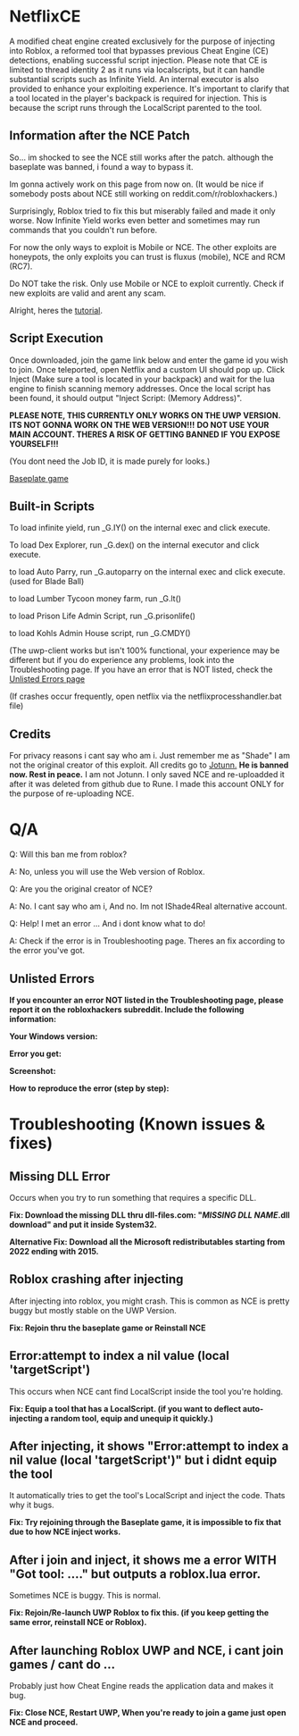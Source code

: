 # NetflixCE

A modified cheat engine created exclusively for the purpose of injecting into Roblox, a reformed tool that bypasses previous Cheat Engine (CE) detections, enabling successful script injection. Please note that CE is limited to thread identity 2 as it runs via localscripts, but it can handle substantial scripts such as Infinite Yield. An internal executor is also provided to enhance your exploiting experience. It's important to clarify that a tool located in the player's backpack is required for injection. This is because the script runs through the LocalScript parented to the tool.

## Information after the NCE Patch

So... im shocked to see the NCE still works after the patch. although the baseplate was banned, i found a way to bypass it.

Im gonna actively work on this page from now on. (It would be nice if somebody posts about NCE still working on reddit.com/r/robloxhackers.)

Surprisingly, Roblox tried to fix this but miserably failed and made it only worse. Now Infinite Yield works even better and sometimes may run commands that you couldn't run before.

For now the only ways to exploit is Mobile or NCE. The other exploits are honeypots, the only exploits you can trust is fluxus (mobile), NCE and RCM (RC7).

Do NOT take the risk. Only use Mobile or NCE to exploit currently. Check if new exploits are valid and arent any scam.

Alright, heres the [tutorial](https://github.com/IShade4Real/NetflixCE/?tab=readme-ov-file#script-execution).

## Script Execution

Once downloaded, join the game link below and enter the game id you wish to join. Once teleported, open Netflix and a custom UI should pop up. Click Inject (Make sure a tool is located in your backpack) and wait for the lua engine to finish scanning memory addresses. Once the local script has been found, it should output "Inject Script: (Memory Address)".

**PLEASE NOTE, THIS CURRENTLY ONLY WORKS ON THE UWP VERSION. ITS NOT GONNA WORK ON THE WEB VERSION!!!**
**DO NOT USE YOUR MAIN ACCOUNT. THERES A RISK OF GETTING BANNED IF YOU EXPOSE YOURSELF!!!**

(You dont need the Job ID, it is made purely for looks.)
 
[Baseplate game](https://www.roblox.com/games/15401559973/RC1)

## Built-in Scripts

To load infinite yield, run _G.IY() on the internal exec and click execute.

To load Dex Explorer, run _G.dex() on the internal executor and click execute.

to load Auto Parry, run _G.autoparry on the internal exec and click execute. (used for Blade Ball)

to load Lumber Tycoon money farm, run _G.lt()

to load Prison Life Admin Script, run _G.prisonlife()

to load Kohls Admin House script, run _G.CMDY()

(The uwp-client works but isn't 100% functional, your experience may be different but if you do experience any problems, look into the Troubleshooting page. If you have an error that is NOT listed, check the [Unlisted Errors page](https://github.com/IShade4Real/NetflixCE/?tab=readme-ov-file#unlisted-errors)

(If crashes occur frequently, open netflix via the netflixprocesshandler.bat file)

## Credits

For privacy reasons i cant say who am i. Just remember me as "Shade"
I am not the original creator of this exploit. All credits go to [Jotunn.](https://github.com/IShade4ReaI) **He is banned now. Rest in peace.**
I am not Jotunn. I only saved NCE and re-uploadded it after it was deleted from github due to Rune. I made this account ONLY for the purpose of re-uploading NCE.

# Q/A

Q: Will this ban me from roblox?

A: No, unless you will use the Web version of Roblox.


Q: Are you the original creator of NCE?

A: No. I cant say who am i, And no. Im not IShade4ReaI alternative account.


Q: Help! I met an error ... And i dont know what to do!

A: Check if the error is in Troubleshooting page. Theres an fix according to the error you've got.

## Unlisted Errors

**If you encounter an error NOT listed in the Troubleshooting page, please report it on the robloxhackers subreddit. Include the following information:**


**Your Windows version:**

**Error you get:**

**Screenshot:**

**How to reproduce the error (step by step):**

# Troubleshooting (Known issues & fixes)

## Missing DLL Error

Occurs when you try to run something that requires a specific DLL.

**Fix: Download the missing DLL thru dll-files.com: "*MISSING DLL NAME*.dll download" and put it inside System32.**

**Alternative Fix: Download all the Microsoft redistributables starting from 2022 ending with 2015.**

## Roblox crashing after injecting

After injecting into roblox, you might crash. This is common as NCE is pretty buggy but mostly stable on the UWP Version.

**Fix: Rejoin thru the baseplate game or Reinstall NCE**

## Error:attempt to index a nil value (local 'targetScript')

This occurs when NCE cant find LocalScript inside the tool you're holding.

**Fix: Equip a tool that has a LocalScript. (if you want to deflect auto-injecting a random tool, equip and unequip it quickly.)**

## After injecting, it shows "Error:attempt to index a nil value (local 'targetScript')" but i didnt equip the tool

It automatically tries to get the tool's LocalScript and inject the code. Thats why it bugs.

**Fix: Try rejoining through the Baseplate game, it is impossible to fix that due to how NCE inject works.**

## After i join and inject, it shows me a error WITH "Got tool: ...." but outputs a roblox.lua error.

Sometimes NCE is buggy. This is normal.

**Fix: Rejoin/Re-launch UWP Roblox to fix this. (if you keep getting the same error, reinstall NCE or Roblox).**

## After launching Roblox UWP and NCE, i cant join games / cant do ...

Probably just how Cheat Engine reads the application data and makes it bug.

**Fix: Close NCE, Restart UWP, When you're ready to join a game just open NCE and proceed.**
